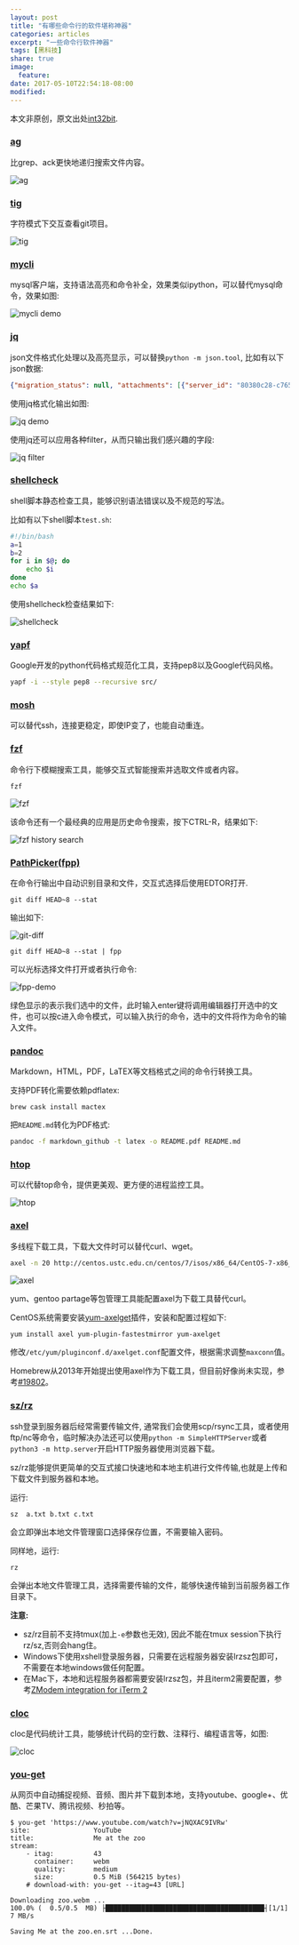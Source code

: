 ```yaml
---
layout: post
title: "有哪些命令行的软件堪称神器"
categories: articles
excerpt: "一些命令行软件神器"
tags: [黑科技]
share: true
image:
  feature:
date: 2017-05-10T22:54:18-08:00
modified: 
---
```

本文非原创，原文出处[int32bit](https://github.com/int32bit/dotfiles).

### [ag](https://github.com/ggreer/the_silver_searcher)

比grep、ack更快地递归搜索文件内容。

![ag](../../images/CmdSW/ag.png)

### [tig](https://github.com/jonas/tig)

字符模式下交互查看git项目。
 
![tig](../../images/CmdSW/tig.png)

### [mycli](https://github.com/dbcli/mycli)

mysql客户端，支持语法高亮和命令补全，效果类似ipython，可以替代mysql命令，效果如图:

![mycli demo](../../images/CmdSW/mycli.png)

### [jq](https://github.com/stedolan/jq)

json文件格式化处理以及高亮显示，可以替换`python -m json.tool`, 比如有以下json数据:

```json
{"migration_status": null, "attachments": [{"server_id": "80380c28-c765-448a-aa9a-c9bd5b10d64c", "attachment_id": "ba0d25c9-1066-4c49-9f05-3096d2596a44", "attached_at": "2017-03-28T02:56:24.000000", "host_name": null, "volume_id": "8cbea52c-be0d-4bf1-86f8-890b538d0771", "device": "/dev/vdb", "id": "8cbea52c-be0d-4bf1-86f8-890b538d0771"}], "links": [{"href": "http://192.168.0.156:8776/v2/abca38105b4345acbaad30d7fbf59e7d/volumes/8cbea52c-be0d-4bf1-86f8-890b538d0771", "rel": "self"}, {"href": "http://192.168.0.156:8776/abca38105b4345acbaad30d7fbf59e7d/volumes/8cbea52c-be0d-4bf1-86f8-890b538d0771", "rel": "bookmark"}], "availability_zone": "nova", "os-vol-host-attr:host": "cinder@ssd-ceph#ssd-ceph", "encrypted": false, "updated_at": "2017-03-28T02:56:24.000000", "replication_status": "disabled", "snapshot_id": null, "id": "8cbea52c-be0d-4bf1-86f8-890b538d0771", "size": 100, "user_id": "33ec3ec44f5440bca7760771b1f20ea6", "os-vol-tenant-attr:tenant_id": "abca38105b4345acbaad30d7fbf59e7d", "os-vol-mig-status-attr:migstat": null, "metadata": {"readonly": "False", "attached_mode": "rw"}, "status": "in-use", "volume_image_metadata": {}, "description": null, "multiattach": false, "source_volid": null, "consistencygroup_id": null, "os-vol-mig-status-attr:name_id": null, "name": "swift-1", "bootable": "false", "created_at": "2017-03-28T02:43:57.000000", "volume_type": null}
```

使用jq格式化输出如图:

![jq demo](../../images/CmdSW/jq_demo.png)

使用jq还可以应用各种filter，从而只输出我们感兴趣的字段:

![jq filter](../../images/CmdSW/jq_filter.png)

### [shellcheck](https://github.com/koalaman/shellcheck)

shell脚本静态检查工具，能够识别语法错误以及不规范的写法。

比如有以下shell脚本`test.sh`:

```sh
#!/bin/bash
a=1
b=2
for i in $@; do
    echo $i
done
echo $a
```

使用shellcheck检查结果如下:

![shellcheck](../../images/CmdSW/shellcheck.png)

### [yapf](https://github.com/google/yapf)

Google开发的python代码格式规范化工具，支持pep8以及Google代码风格。

```sh
yapf -i --style pep8 --recursive src/
```

### [mosh](https://mosh.org/#getting)

可以替代ssh，连接更稳定，即使IP变了，也能自动重连。

### [fzf](https://github.com/junegunn/fzf)

命令行下模糊搜索工具，能够交互式智能搜索并选取文件或者内容。

```sh
fzf
```

![fzf](../../images/CmdSW/fzf.jpg)

该命令还有一个最经典的应用是历史命令搜索，按下CTRL-R，结果如下:

![fzf history search](../../images/CmdSW/fzf_history.png)

### [PathPicker(fpp)](https://github.com/facebook/PathPicker)

在命令行输出中自动识别目录和文件，交互式选择后使用EDTOR打开.

```
git diff HEAD~8 --stat
```

输出如下:

![git-diff](../../images/CmdSW/git-diff.jpg)

```
git diff HEAD~8 --stat | fpp
```

可以光标选择文件打开或者执行命令:

![fpp-demo](../../images/CmdSW/fpp-demo.jpg)

绿色显示的表示我们选中的文件，此时输入enter键将调用编辑器打开选中的文件，也可以按c进入命令模式，可以输入执行的命令，选中的文件将作为命令的输入文件。

### [pandoc](http://pandoc.org/)

Markdown，HTML，PDF，LaTEX等文档格式之间的命令行转换工具。

支持PDF转化需要依赖pdflatex:

```
brew cask install mactex
```

把`README.md`转化为PDF格式:

```bash
pandoc -f markdown_github -t latex -o README.pdf README.md
```

### [htop](https://hisham.hm/htop/)
 
可以代替top命令，提供更美观、更方便的进程监控工具。

![htop](../../images/CmdSW/htop.png)

### [axel](http://axel.alioth.debian.org/)

多线程下载工具，下载大文件时可以替代curl、wget。

```sh
axel -n 20 http://centos.ustc.edu.cn/centos/7/isos/x86_64/CentOS-7-x86_64-Minimal-1511.iso
```

![axel](../../images/CmdSW/axel.jpg)

yum、gentoo partage等包管理工具能配置axel为下载工具替代curl。

CentOS系统需要安装[yum-axelget](https://github.com/crook/yum-axelget)插件，安装和配置过程如下:

```sh
yum install axel yum-plugin-fastestmirror yum-axelget
```

修改`/etc/yum/pluginconf.d/axelget.conf`配置文件，根据需求调整`maxconn`值。

Homebrew从2013年开始提出使用axel作为下载工具，但目前好像尚未实现，参考[#19802](https://github.com/Homebrew/legacy-homebrew/issues/19802)。

### [sz/rz](https://github.com/mmastrac/iterm2-zmodem)

ssh登录到服务器后经常需要传输文件, 通常我们会使用scp/rsync工具，或者使用ftp/nc等命令，临时解决办法还可以使用`python -m SimpleHTTPServer`或者`python3 -m http.server`开启HTTP服务器使用浏览器下载。

sz/rz能够提供更简单的交互式接口快速地和本地主机进行文件传输,也就是上传和下载文件到服务器和本地。

运行:

```
sz  a.txt b.txt c.txt
```
会立即弹出本地文件管理窗口选择保存位置，不需要输入密码。

同样地，运行:

```
rz
```

会弹出本地文件管理工具，选择需要传输的文件，能够快速传输到当前服务器工作目录下。

**注意:**

* sz/rz目前不支持tmux(加上`-e`参数也无效), 因此不能在tmux session下执行rz/sz,否则会hang住。
* Windows下使用xshell登录服务器，只需要在远程服务器安装lrzsz包即可，不需要在本地windows做任何配置。
* 在Mac下，本地和远程服务器都需要安装lrzsz包，并且iterm2需要配置，参考[ZModem integration for iTerm 2](https://github.com/mmastrac/iterm2-zmodem)

### [cloc](http://cloc.sourceforge.net/)

cloc是代码统计工具，能够统计代码的空行数、注释行、编程语言等，如图:

![cloc](../../images/CmdSW/cloc.jpg)

### [you-get](https://you-get.org/)

从网页中自动捕捉视频、音频、图片并下载到本地，支持youtube、google+、优酷、芒果TV、腾讯视频、秒拍等。

```
$ you-get 'https://www.youtube.com/watch?v=jNQXAC9IVRw'
site:                YouTube
title:               Me at the zoo
stream:
    - itag:          43
      container:     webm
      quality:       medium
      size:          0.5 MiB (564215 bytes)
    # download-with: you-get --itag=43 [URL]

Downloading zoo.webm ...
100.0% (  0.5/0.5  MB) ├████████████████████████████████████████┤[1/1]    7 MB/s

Saving Me at the zoo.en.srt ...Done.
```